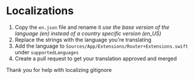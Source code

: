 # Localizations

1. Copy the `en.json` file and rename it
_use the base version of the language (en) instead of a country specific version (en_US)_
2. Replace the strings with the language you're translating
3. Add the language to `Sources/App/Extensions/Router+Extensions.swift` under `supportedLanguages`
4. Create a pull request to get your translation approved and merged

Thank you for help with localizing gitignore